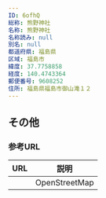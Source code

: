 ```yaml
---
ID: 6ofhQ
総称: 熊野神社
名称: 熊野神社
名称読み: null
別名: null
都道府県: 福島県
区域: 福島市
緯度: 37.7758858
経度: 140.4743364
郵便番号: 9608252
住所: 福島県福島市御山滝１２
---
```


## その他

### 参考URL

| URL | 説明          |
| --- | ------------- |
|     | OpenStreetMap |
